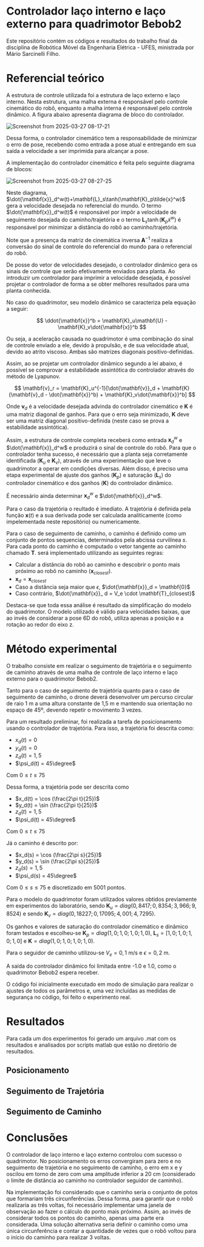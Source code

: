 # Controlador laço interno e laço externo para quadrimotor Bebob2

Este repositório contém os códigos e resultados do trabalho final da disciplina de Robótica Móvel da Engenharia Elétrica - UFES, ministrada por Mário Sarcinelli Filho.

# Referencial teórico

A estrutura de controle utilizada foi a estrutura de laço externo e laço interno. Nesta estrutura, uma malha externa é responsável pelo controle cinemático do robô, enquanto a malha interna é responsável pelo controle dinâmico.
A figura abaixo apresenta diagrama de bloco do controlador.

![Screenshot from 2025-03-27 08-17-21](https://github.com/user-attachments/assets/72777fc2-660d-4ac5-9626-486a0344d33f)

Dessa forma, o controlador cinemático tem a responsabilidade de minimizar o erro de pose, recebendo como entrada a pose atual e entregando em sua saída a velocidade a ser imprimida para alcançar a pose.

A implementação do controlador cinemático é feita pelo seguinte diagrama de blocos:

![Screenshot from 2025-03-27 08-27-25](https://github.com/user-attachments/assets/09a57461-4810-4623-8f4e-cc3a8c3d662f)

Neste diagrama, $\dot{\mathbf{x}}_d^w(t)+\mathbf{L}_s\tanh(\mathbf{K}_p\tilde{x}^w)$ gera a velocidade desejada no referencial do mundo. O termo $\dot{\mathbf{x}}_d^w(t)$ é responsável por impôr
a velocidade de seguimento desejada do caminho/trajetória e o termo $\mathbf{L}_s\tanh(\mathbf{K}_p\tilde{x}^w)$ é responsável por minimizar a distância do robô ao caminho/trajetória.

Note que a presença da matriz de cinemática inversa $\mathbf{A}^{-1}$ realiza a conversão do sinal de controle do referencial do mundo para o referencial do robô.

De posse do vetor de velocidades desejado, o controlador dinâmico gera os sinais de controle que serão efetivamente enviados para planta. Ao introduzir um controlador para imprimir a velocidade desejada, é possível
projetar o controlador de forma a se obter melhores resultados para uma planta conhecida.

No caso do quadrimotor, seu modelo dinâmico se caracteriza pela equação a seguir:

$$
\ddot{\mathbf{x}}^b = \mathbf{K}_u\mathbf{U} - \mathbf{K}_v\dot{\mathbf{x}}^b
$$

Ou seja, a aceleração causada no quadrimotor é uma combinação do sinal de controle enviado a ele, devido à propulsão, e de sua velocidade atual, devido ao atrito viscoso. Ambas são matrizes diagonais positivo-definidas.

Assim, ao se projetar um controlador dinâmico segundo a lei abaixo, é possível se comprovar a estabilidade assintótica do controlador através do método de Lyapunov.

$$
\mathbf{v}_r = \mathbf{K}_u^{-1}[\dot{\mathbf{v}}_d + \mathbf{K}(\mathbf{v}_d - \dot{\mathbf{x}}^b) + \mathbf{K}_v\dot{\mathbf{x}}^b]
$$

Onde $\mathbf{v}_d$ é a velocidade desejada advinda do controlador cinemático e $\mathbf{K}$ é uma matriz diagonal de ganhos. Para que o erro seja minimizado, $\mathbf{K}$ deve ser uma matriz diagonal positivo-definida (neste caso se prova
a estabilidade assintótica).

Assim, a estrutura de controle completa receberá como entrada $\mathbf{x}_d^w$ e $\dot{\mathbf{x}}_d^w$ e produzirá o sinal de controle do robô. Para que o controlador tenha sucesso, é necessário que a planta seja corretamente identificada
($\mathbf{K}_u$ e $\mathbf{K}_v$), através de uma experimentação que leve o quadrimotor a operar em condições diversas. Além disso, é preciso uma etapa experimental de ajuste dos ganhos ($\mathbf{K}_p$) e saturação ($\mathbf{L}_s$) do controlador cinemático e dos ganhos ($\mathbf{K}$) do controlador dinâmico.

É necessário ainda determinar $\mathbf{x}_d^w$ e $\dot{\mathbf{x}}_d^w$. 

Para o caso da trajetória o reultado é imediato. A trajetória é definida pela função $\mathbf{x}(t)$ e a sua derivada pode ser calculada analiticamente (como impelementada neste repositório) ou numericamente.

Para o caso de seguimento de caminho, o caminho é definido como um conjunto de pontos sequencias, determinados pela abcissa curvilínea $s$. Para cada ponto do caminho é computado o vetor tangente ao caminho chamado $\mathbf{T}$.
será implementado utilizando as seguintes regras:
- Calcular a distância do robô ao caminho e descobrir o ponto mais próximo ao robô no caminho ($\mathbf{x}_{closest}$).
- $\mathbf{x}_ d = \mathbf{x}_{closest}$
- Caso a distância seja maior que $\epsilon$, $\dot{\mathbf{x}}_d = \mathbf{0}$
- Caso contrário,  $\dot{\mathbf{x}}_ d = V_e \cdot \mathbf{T}_{closest}$

Destaca-se que toda essa análise é resultado da simplificação do modelo do quadrimotor. O modelo utilizado é válido para velocidades baixas, que ao invés de considerar a pose 6D do robô, utiliza apenas a posição e a rotação ao redor do eixo z.

# Método experimental

O trabalho consiste em realizar o seguimento de trajetória e o seguimento de caminho através de uma malha de controle de laço interno e laço externo para o quadrimotor Bebob2.

Tanto para o caso de seguimento de trajetória quanto para o caso de seguimento de caminho, o drone deverá desenvolver um percurso circular de raio 1 m a uma altura constante de 1,5 m e mantendo sua orientação no espaço de 45º, devendo repetir o movimento 3 vezes.

Para um resultado preliminar, foi realizada a tarefa de posicionamento usando o controlador de trajetória. Para isso, a trajetória foi descrita como:
- $x_d(t) = 0$
- $y_d(t) = 0$
- $z_d(t) = 1,5$
- $\psi_d(t) = 45\degree$

Com $0 \le t \le 75$

Dessa forma, a trajetória pode ser descrita como
- $x_d(t) = \cos (\frac{2\pi t}{25})$
- $y_d(t) = \sin (\frac{2\pi t}{25})$
- $z_d(t) = 1,5$
- $\psi_d(t) = 45\degree$

Com $0 \le t \le 75$

Já o caminho é descrito por:
- $x_d(s) = \cos (\frac{2\pi s}{25})$
- $y_d(s) = \sin (\frac{2\pi s}{25})$
- $z_d(s) = 1,5$
- $\psi_d(s) = 45\degree$

Com $0 \le s \le 75$ e discretizado em 5001 pontos.

Para o modelo do quadrimotor foram utilizados valores obtidos previamente em experimentos do laboratório, sendo $\mathbf{K}_u = diag(0,8417; 0,8354; 3,966; 9,8524)$ e sendo $\mathbf{K}_v = diag(0,18227; 0,17095; 4,001; 4,7295)$.

Os ganhos e valores de saturação do controlador cinemático e dinâmico foram testados e escolheu-se $\mathbf{K}_p = diag(1,0; 1,0; 1,0; 1,0)$, $\mathbf{L}_s = [1,0; 1,0; 1,0; 1,0]$ e $\mathbf{K} = diag(1,0; 1,0; 1,0; 1,0)$.

Para o seguidor de caminho utilizou-se $V_e=0,1$ m/s e $\epsilon = 0,2$ m.

A saída do controlador dinâmico foi limitada entre -1.0 e 1.0, como o quadrimotor Bebob2 espera receber.

O código foi inicialmente executado em modo de simulação para realizar o ajustes de todos os parâmetros e, uma vez incluídas as medidas de segurança no código, foi feito o experimento real.

# Resultados

Para cada um dos experimentos foi gerado um arquivo .mat com os resultados e analisados por scripts matlab que estão no diretório de resultados.

## Posicionamento



## Seguimento de Trajetória

## Seguimento de Caminho

# Conclusões

O controlador de laço interno e laço externo controlou com sucesso o quadrimotor. No posicionamento os erros convergiram para zero e no seguimento de trajetória e no seguimento de caminho, o erro em x e y oscilou em torno de zero com uma amplitude inferior a 20 cm (considerado o limite de distância ao caminho no controlador seguidor de caminho).

Na implementação foi considerado que o caminho seria o conjunto de potos que formariam três circunferências. Dessa forma, para garantir que o robô realizaria as três voltas, foi necessário implementar uma janela de observação ao fazer o cálculo do ponto mais próximo. Assim, ao invés de considerar todos os pontos do caminho, apenas uma parte era considerada. Uma solução alternativa seria definir o caminho como uma única circunferência e contar a quantidade de vezes que o robô voltou para o início do caminho para realizar 3 voltas.
